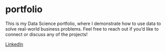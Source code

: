 # portfolio
This is my Data Science portfolio, where I demonstrate how to use data to solve real-world business problems. Feel free to reach out if you’d like to connect or discuss any of the projects!

[LinkedIn](https://www.linkedin.com/in/william-dumaszak/)
